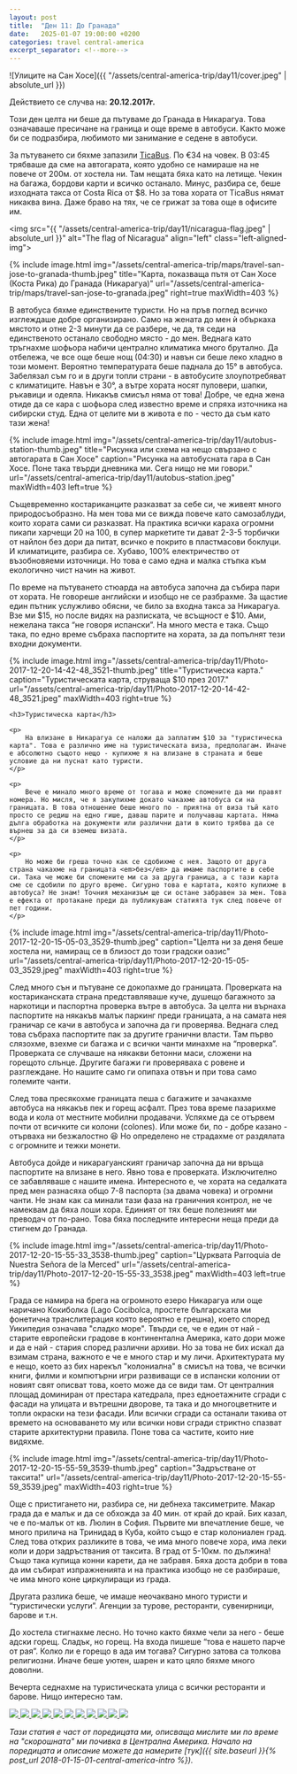```yaml
---
layout: post
title:  "Ден 11: До Гранада"
date:   2025-01-07 19:00:00 +0200
categories: travel central-america
excerpt_separator: <!--more-->
---
```


![Улиците на Сан Хосе]({{ "/assets/central-america-trip/day11/cover.jpeg" | absolute_url }})

Действието се случва на: **20.12.2017г.**

Този ден целта ни беше да пътуваме до Гранада в Никарагуа. Това означаваше пресичане на граница и още време в автобуси. Както може би се подразбира, любимото ми занимание е седене в автобуси.

За пътуването си бяхме запазили [TicaBus](https://ticabus.com/). По €34 на човек. В 03:45 трябваше да сме на автогарата, която удобно се намираше на не повече от 200м. от хостела ни. Там нещата бяха като на летище. Чекин на багажа, бордови карти и всичко останало. Минус, разбира се, беше изходната такса от Costa Rica от $8. Но за това хората от TicaBus нямат никаква вина. Даже браво на тях, че се грижат за това още в офисите им.

<!--more-->

<img src="{{ "/assets/central-america-trip/day11/nicaragua-flag.jpeg" | absolute_url }}" alt="The flag of Nicaragua" align="left" class="left-aligned-img">

{% include image.html
            img="/assets/central-america-trip/maps/travel-san-jose-to-granada-thumb.jpeg"
            title="Карта, показваща пътя от Сан Хосе (Коста Рика) до Гранада (Никарагуа)"
            url="/assets/central-america-trip/maps/travel-san-jose-to-granada.jpeg"
            right=true
            maxWidth=403 %}

В автобуса бяхме единствените туристи. Но на пръв поглед всичко изглеждаше добре организирано. Само на жената до мен ѝ объркаха мястото и отне 2-3 минути да се разбере, че да, тя седи на единственото останало свободно място - до мен.
Веднага като тръгнахме шофьора набичи централно климатика много брутално. Да отбележа, че все още беше нощ (04:30) и навън си беше леко хладно в този момент. Вероятно температурата беше паднала до 15° в автобуса. Забелязал съм го и в други топли страни - в автобусите злоупотребяват с климатиците. Навън е 30°, а вътре хората носят пуловери, шапки, ръкавици и одеяла. Никакъв смисъл няма от това! Добре, че една жена отиде да се кара с шофьора след известно време и спряха източника на сибирски студ. Една от целите ми в живота е по - често да съм като тази жена!

{% include image.html
            img="/assets/central-america-trip/day11/autobus-station-thumb.jpeg"
            title="Рисунка или схема на нещо свързано с автогарата в Сан Хосе"
            caption="Рисунка на автобусната гара в Сан Хосе. Поне така твърди дневника ми. Сега нищо не ми говори."
            url="/assets/central-america-trip/day11/autobus-station.jpeg"
            maxWidth=403
            left=true %}

Същевременно костариканците разказват за себе си, че живеят много природосъобразно. На мен това ми се вижда повече като самозаблуди, които хората сами си разказват. На практика всички караха огромни пикапи харчещи 20 на 100, в супер маркетите ти дават 2-3-5 торбички от найлон без дори да питат, всичко е покрито в пластмасови боклуци. И климатиците, разбира се. Хубаво, 100% електричество от възобновяеми източници. Но това е само една и малка стъпка към екологично чист начин на живот.

По време на пътуването стюарда на автобуса започна да събира пари от хората. Не говореше английски и изобщо не се разбрахме. За щастие един пътник услужливо обясни, че било за входна такса за Никарагуа. Взе ми $15, но после видях на разписката, че всъщност е $10. Ами, нежелана такса “не говоря испански”. На много места е така. Също така, по едно време събраха паспортите на хората, за да попълнят тези входни документи.

<div class="bluebox">
    {% include image.html
        img="/assets/central-america-trip/day11/Photo-2017-12-20-14-42-48_3521-thumb.jpeg"
        title="Туристическа карта."
        caption="Туристическата карта, струваща $10 през 2017."
        url="/assets/central-america-trip/day11/Photo-2017-12-20-14-42-48_3521.jpeg"
        maxWidth=403
        right=true %}

    <h3>Туристическа карта</h3>

    <p>
        На влизане в Никарагуа се наложи да заплатим $10 за "туристическа карта". Това е различно име на туристическата виза, предполагам. Иначе е абсолютно същото нещо - купихме я на влизане в страната и беше условие да ни пуснат като туристи.
    </p>

    <p>
        Вече е минало много време от тогава и може спомените да ми правят номера. Но мисля, че я закупихме докато чакахме автобуса си на границата. В това отношение беше много по - приятна от виза тъй като просто се редиш на едно гише, даваш парите и получаваш картата. Няма дълга обработка на документи или различни дати в които трябва да се върнеш за да си вземеш визата.
    </p>

    <p>
        Но може би греша точно как се сдобихме с нея. Защото от друга страна чакахме на границата <em>без</em> да имаме паспортите в себе си. Така че може би спомените ми са за друга граница, а с тази карта сме се сдобили по друго време. Сигурно това е картата, която купихме в автобуса? Не знам! Точния механизъм ще си остане забравен за мен. Това е ефекта от протакане преди да публикувам статията тук след повече от пет години.
    </p>
</div>

{% include image.html
            img="/assets/central-america-trip/day11/Photo-2017-12-20-15-05-03_3529-thumb.jpeg"
            caption="Целта ни за деня беше хостела ни, намиращ се в близост до този градски оазис"
            url="/assets/central-america-trip/day11/Photo-2017-12-20-15-05-03_3529.jpeg"
            maxWidth=403
            right=true %}

След много сън и пътуване се докопахме до границата. Проверката на костариканската страна представляваше куче, душещо багажното за наркотици и паспортна проверка вътре в автобуса. За целта ни върнаха паспортите на някакъв малък паркинг преди границата, а на самата нея граничар се качи в автобуса и започна да ги проверява. Веднага след това събраха паспортите пак за другите гранични власти. Там първо слязохме, взехме си багажа и с всички чанти минахме на “проверка”. Проверката се случваше на някакви бетонни маси, сложени на горещото слънце. Другите багажи ги проверяваха с ровене и разглеждане. Но нашите само ги опипаха отвън и при това само големите чанти.

След това пресякохме границата пеша с багажите и зачакахме автобуса на някакъв пек и горещ асфалт. През това време пазарихме вода и кола от местните мобилни продавачи. Успяхме да се отървем почти от всичките си колони (colones). Или може би, по - добре казано - отърваха ни безжалостно 😆 Но определено не страдахме от раздялата с огромните и тежки монети.

Автобуса дойде и никарагуанският граничар започна да ни връща паспортите на влизане в него. Явно това е проверката. Изключително се забавляваше с нашите имена. Интересното е, че хората на седалката пред мен разнасяха общо 7-8 паспорта (за двама човека) и огромни чанти. Не знам как са минали тази фаза на граничния контрол, не че намеквам да бяха лоши хора. Единият от тях беше полезният ми преводач от по-рано. Това бяха последните интересни неща преди да стигнем до Гранада.

{% include image.html
            img="/assets/central-america-trip/day11/Photo-2017-12-20-15-55-33_3538-thumb.jpeg"
            caption="Цурквата Parroquia de Nuestra Señora de la Merced"
            url="/assets/central-america-trip/day11/Photo-2017-12-20-15-55-33_3538.jpeg"
            maxWidth=403
            left=true %}

Града се намира на брега на огромното езеро Никарагуа или още наричано Кокиболка (Lago Cocibolca, простете българската ми фонетична транслитерация която вероятно е грешна), което според Уикипедия означава "сладко море". Твърди се, че е един от най - старите европейски градове в континентална Америка, като дори може и да е най - стария според различни архиви. Но за това не бих искал да взимам страна, важното е че е много стар и му личи. Архитектурата му е нещо, което аз бих нарекъл "колониална" в смисъл на това, че всички книги, филми и компютърни игри развиващи се в испански колонии от новият свят описват това, което може да се види там. От централния площад доминиран от престара катедрала, през едноетажните сгради с фасади на улицата и вътрешни дворове, та така и до многоцветните и топли окраски на тези фасади. Или всички сгради са останали такива от времето на основаването му или всички нови сгради стриктно спазват старите архитектурни правила. Поне това са частите, които ние видяхме.

{% include image.html
            img="/assets/central-america-trip/day11/Photo-2017-12-20-15-55-59_3539-thumb.jpeg"
            caption="Задръстване от таксита!"
            url="/assets/central-america-trip/day11/Photo-2017-12-20-15-55-59_3539.jpeg"
            maxWidth=403
            right=true %}

Още с пристигането ни, разбира се, ни дебнеха таксиметрите. Макар града да е малък и да се обхожда за 40 мин. от край до край. Бих казал, че е по-малък от кв. Люлин в София. Първите ми впечатление беше, че много прилича на Тринидад в Куба, който също е стар колониален град. След това открих разликите в това, че има много повече хора, има леки коли и дори задръствания от таксита. В град от 5-10км. по дължина! Също така купища конни карети, да не забравя. Бяха доста добри в това да им събират изпражненията и на практика изобщо не се разбираше, че има много коне циркулиращи из града.

Другата разлика беше, че имаше неочаквано много туристи и “туристически услуги”. Агенции за турове, ресторанти, сувенирници, барове и т.н.

До хостела стигнахме лесно. Но точно както бяхме чели за него - беше адски горещ. Сладък, но горещ. На входа пишеше “това е нашето парче от рая”. Колко ли е горещо в ада им тогава? Сигурно затова са толкова религиозни. Иначе беше уютен, шарен и като цяло бяхме много доволни.

Вечерта седнахме на туристическата улица с всички ресторанти и барове. Нищо интересно там.

<div class="gallery-tiles">
    <a href="/assets/central-america-trip/day11/Photo-2017-12-20-14-31-44_3518.jpeg"
        title="Домакина ни!">
        <img src="/assets/central-america-trip/day11/Photo-2017-12-20-14-31-44_3518-thumb.jpeg">
    </a>
    <a href="/assets/central-america-trip/day11/Photo-2017-12-20-14-55-18_3523.jpeg"
        title="Централен Парк в Гранада, където имаше и много търговия.">
        <img src="/assets/central-america-trip/day11/Photo-2017-12-20-14-55-18_3523-thumb.jpeg">
    </a>
    <a href="/assets/central-america-trip/day11/Photo-2017-12-20-14-59-15_3524.jpeg"
        title="Детайл от инериора на катедралата Inmaculada Concepción de María">
        <img src="/assets/central-america-trip/day11/Photo-2017-12-20-14-59-15_3524-thumb.jpeg">
    </a>
    <a href="/assets/central-america-trip/day11/Photo-2017-12-20-15-49-06_3530.jpeg"
        title="Типична улица в града.">
        <img src="/assets/central-america-trip/day11/Photo-2017-12-20-15-49-06_3530-thumb.jpeg">
    </a>
    <a href="/assets/central-america-trip/day11/Photo-2017-12-20-15-52-29_3532.jpeg"
        title="Друг ъгъл на Parroquia de Nuestra Señora de la Merced">
        <img src="/assets/central-america-trip/day11/Photo-2017-12-20-15-52-29_3532-thumb.jpeg">
    </a>
    <a href="/assets/central-america-trip/day11/Photo-2017-12-20-16-03-01_3540.jpeg"
        title="Друг ъгъл на търговията на Централен Парк.">
        <img src="/assets/central-america-trip/day11/Photo-2017-12-20-16-03-01_3540-thumb.jpeg">
    </a>
    <a href="/assets/central-america-trip/day11/Photo-2017-12-20-16-16-35_3543.jpeg"
        title="Иглолистно дърво! По същия начин по който бихме засадили палма в България.">
        <img src="/assets/central-america-trip/day11/Photo-2017-12-20-16-16-35_3543-thumb.jpeg">
    </a>
    <a href="/assets/central-america-trip/day11/Photo-2017-12-20-16-37-25_3545.jpeg"
        title="Подготовка за вечерната миграция на туристите към баровете">
        <img src="/assets/central-america-trip/day11/Photo-2017-12-20-16-37-25_3545-thumb.jpeg">
    </a>
    <a href="/assets/central-america-trip/day11/Photo-2017-12-20-18-15-57_3547.jpeg"
        title="Миграцията беше малко вяла тази вечер">
        <img src="/assets/central-america-trip/day11/Photo-2017-12-20-18-15-57_3547-thumb.jpeg">
    </a>
    <a href="/assets/central-america-trip/day11/Photo-2017-12-20-18-18-45_3548.jpeg"
        title="Ха!">
        <img src="/assets/central-america-trip/day11/Photo-2017-12-20-18-18-45_3548-thumb.jpeg">
    </a>
    <a href="/assets/central-america-trip/day11/Photo-2017-12-20-18-21-04_3550.jpeg"
        title="И ако не ви е омръзнала вече - нощен вариант на Inmaculada Concepción de María">
        <img src="/assets/central-america-trip/day11/Photo-2017-12-20-18-21-04_3550-thumb.jpeg">
    </a>
</div>

_Тази статия е част от поредицата ми, описваща мислите ми по време на "скорошната" ми почивка в Централна Америка. Начало на поредицата и описание можете да намерите [тук]({{ site.baseurl }}{% post_url 2018-01-15-01-central-america-intro %})._
